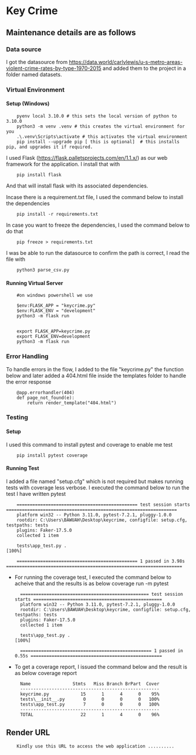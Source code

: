 # Key Crime

## Maintenance details are as follows

### Data source
I got the datasource from https://data.world/carlvlewis/u-s-metro-areas-violent-crime-rates-by-type-1970-2015 and added them to the project in a folder named datasets.

### Virtual Environment

#### Setup (Windows)
        pyenv local 3.10.0 # this sets the local version of python to 3.10.0
        python3 -m venv .venv # this creates the virtual environment for you
        .\.venv\Scripts\activate # this activates the virtual environment
        pip install --upgrade pip [ this is optional]  # this installs pip, and upgrades it if required.

I used Flask (https://flask.palletsprojects.com/en/1.1.x/) as our web framework for the application. I install that with 
        
        pip install flask

And that will install flask with its associated dependencies.

Incase there is a requirement.txt file, I used the command below to install the dependencies

        pip install -r requirements.txt

In case you want to freeze the dependencies, I used the command below to do that

        pip freeze > requirements.txt

I was be able to run the datasource to confirm the path is correct, I read the file with

        python3 parse_csv.py

#### Running Virtual Server
        #on windows powershell we use

        $env:FLASK_APP = "keycrime.py"
        $env:FLASK_ENV = "development"
        python3 -m flask run


        export FLASK_APP=keycrime.py
        export FLASK_ENV=development
        python3 -m flask run

### Error Handling
To handle errors in the flow, I added to the file "keycrime.py" the function below and later added a 404.html file inside the templates folder to handle the error response

        @app.errorhandler(404)
        def page_not_found(e):
            return render_template("404.html")

### Testing

#### Setup
I used this command to install pytest and coverage to enable me test

        pip install pytest coverage

#### Running Test
I added a file named "setup.cfg" which is not required but makes running tests with coverage less verbose.
I executed the command below to run the test I have written
        pytest

        ============================================== test session starts =================================================================
        platform win32 -- Python 3.11.0, pytest-7.2.1, pluggy-1.0.0
        rootdir: C:\Users\BAWUAH\Desktop\keycrime, configfile: setup.cfg, testpaths: tests
        plugins: Faker-17.5.0
        collected 1 item                                                                                                                                                     

        tests\app_test.py .                                                                                                          [100%] 

        ============================================== 1 passed in 3.98s ===================================================================

* For running the coverage test, I executed the command below to acheive that and the results is as below
        coverage run -m pytest

        ================================================= test session starts =================================================
        platform win32 -- Python 3.11.0, pytest-7.2.1, pluggy-1.0.0
        rootdir: C:\Users\BAWUAH\Desktop\keycrime, configfile: setup.cfg, testpaths: tests
        plugins: Faker-17.5.0
        collected 1 item

        tests\app_test.py .                                                                                              [100%]
        
        ================================================== 1 passed in 0.55s ==================================================

* To get a coverage report, I issued the command below and the result is as below
        coverage report

        Name                Stmts   Miss Branch BrPart  Cover
        -----------------------------------------------------
        keycrime.py            15      1      4      0    95%
        tests\__init__.py       0      0      0      0   100%
        tests\app_test.py       7      0      0      0   100%
        -----------------------------------------------------
        TOTAL                  22      1      4      0    96%

## Render URL
        Kindly use this URL to access the web application ..........